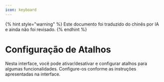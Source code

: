 ```yaml
---
icon: keyboard
---
```


{% hint style="warning" %}
Este documento foi traduzido do chinês por IA e ainda não foi revisado.
{% endhint %}

# Configuração de Atalhos

Nesta interface, você pode ativar/desativar e configurar atalhos para algumas funcionalidades. Configure-os conforme as instruções apresentadas na interface.